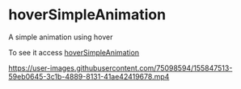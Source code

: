# hoverSimpleAnimation
A simple animation using hover

To see it access [hoverSimpleAnimation](https://dpbm.github.io/hoverSimpleAnimation/)



https://user-images.githubusercontent.com/75098594/155847513-59eb0645-3c1b-4889-8131-41ae42419678.mp4
